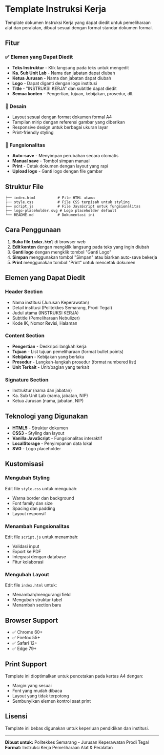 # Template Instruksi Kerja

Template dokumen Instruksi Kerja yang dapat diedit untuk pemeliharaan alat dan peralatan, dibuat sesuai dengan format standar dokumen formal.

## Fitur

### ✅ Elemen yang Dapat Diedit
- **Teks Instruktur** - Klik langsung pada teks untuk mengedit
- **Ka. Sub Unit Lab** - Nama dan jabatan dapat diubah
- **Ketua Jurusan** - Nama dan jabatan dapat diubah
- **Logo** - Dapat diganti dengan logo institusi
- **Title** - "INSTRUKSI KERJA" dan subtitle dapat diedit
- **Semua konten** - Pengertian, tujuan, kebijakan, prosedur, dll.

### 🎨 Desain
- Layout sesuai dengan format dokumen formal A4
- Tampilan mirip dengan referensi gambar yang diberikan
- Responsive design untuk berbagai ukuran layar
- Print-friendly styling

### 💾 Fungsionalitas
- **Auto-save** - Menyimpan perubahan secara otomatis
- **Manual save** - Tombol simpan manual
- **Print** - Cetak dokumen dengan layout yang rapi
- **Upload logo** - Ganti logo dengan file gambar

## Struktur File

```
├── index.html          # File HTML utama
├── style.css           # File CSS terpisah untuk styling
├── script.js           # File JavaScript untuk fungsionalitas
├── logo-placeholder.svg # Logo placeholder default
└── README.md           # Dokumentasi ini
```

## Cara Penggunaan

1. **Buka file `index.html`** di browser web
2. **Edit konten** dengan mengklik langsung pada teks yang ingin diubah
3. **Ganti logo** dengan mengklik tombol "Ganti Logo"
4. **Simpan** menggunakan tombol "Simpan" atau biarkan auto-save bekerja
5. **Print** menggunakan tombol "Print" untuk mencetak dokumen

## Elemen yang Dapat Diedit

### Header Section
- Nama institusi (Jurusan Keperawatan)
- Detail institusi (Politekkes Semarang, Prodi Tegal)
- Judul utama (INSTRUKSI KERJA)
- Subtitle (Pemeliharaan Nebulizer)
- Kode IK, Nomor Revisi, Halaman

### Content Section
- **Pengertian** - Deskripsi langkah kerja
- **Tujuan** - List tujuan pemeliharaan (format bullet points)
- **Kebijakan** - Kebijakan yang berlaku
- **Prosedur** - Langkah-langkah prosedur (format numbered list)
- **Unit Terkait** - Unit/bagian yang terkait

### Signature Section
- Instruktur (nama dan jabatan)
- Ka. Sub Unit Lab (nama, jabatan, NIP)
- Ketua Jurusan (nama, jabatan, NIP)

## Teknologi yang Digunakan

- **HTML5** - Struktur dokumen
- **CSS3** - Styling dan layout
- **Vanilla JavaScript** - Fungsionalitas interaktif
- **LocalStorage** - Penyimpanan data lokal
- **SVG** - Logo placeholder

## Kustomisasi

### Mengubah Styling
Edit file `style.css` untuk mengubah:
- Warna border dan background
- Font family dan size
- Spacing dan padding
- Layout responsif

### Menambah Fungsionalitas
Edit file `script.js` untuk menambah:
- Validasi input
- Export ke PDF
- Integrasi dengan database
- Fitur kolaborasi

### Mengubah Layout
Edit file `index.html` untuk:
- Menambah/mengurangi field
- Mengubah struktur tabel
- Menambah section baru

## Browser Support

- ✅ Chrome 60+
- ✅ Firefox 55+
- ✅ Safari 12+
- ✅ Edge 79+

## Print Support

Template ini dioptimalkan untuk pencetakan pada kertas A4 dengan:
- Margin yang sesuai
- Font yang mudah dibaca
- Layout yang tidak terpotong
- Sembunyikan elemen kontrol saat print

## Lisensi

Template ini bebas digunakan untuk keperluan pendidikan dan institusi.

---

**Dibuat untuk:** Politekkes Semarang - Jurusan Keperawatan Prodi Tegal
**Format:** Instruksi Kerja Pemeliharaan Alat & Peralatan
